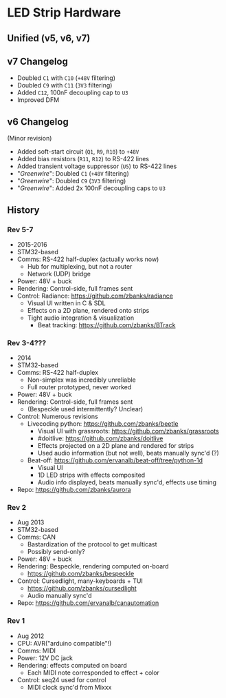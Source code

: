 LED Strip Hardware
==================

Unified (v5, v6, v7)
------------

v7 Changelog
------------
- Doubled `C1` with `C10` (`+48V` filtering)
- Doubled `C9` with `C11` (`3V3` filtering)
- Added `C12`, 100nF decoupling cap to `U3`
- Improved DFM

v6 Changelog
------------
(Minor revision)
- Added soft-start circuit (`Q1`, `R9`, `R10`) to `+48V`
- Added bias resistors (`R11`, `R12`) to RS-422 lines
- Added transient voltage suppressor (`U5`) to RS-422 lines
- "*Greenwire*": Doubled `C1` (`+48V` filtering)
- "*Greenwire*": Doubled `C9` (`3V3` filtering)
- "*Greenwire*": Added 2x 100nF decoupling caps to `U3`

History
-------

### Rev 5-7

- 2015-2016
- STM32-based
- Comms: RS-422 half-duplex (actually works now)
    - Hub for multiplexing, but not a router
    - Network (UDP) bridge
- Power: 48V + buck
- Rendering: Control-side, full frames sent
- Control: Radiance: https://github.com/zbanks/radiance
    - Visual UI written in C & SDL
    - Effects on a 2D plane, rendered onto strips
    - Tight audio integration & visualization
        - Beat tracking: https://github.com/zbanks/BTrack

### Rev 3-4???

- 2014
- STM32-based
- Comms: RS-422 half-duplex
    - Non-simplex was incredibly unreliable
    - Full router prototyped, never worked
- Power: 48V + buck
- Rendering: Control-side, full frames sent
    - (Bespeckle used intermittently? Unclear)
- Control: Numerous revisions
    - Livecoding python: https://github.com/zbanks/beetle
        - Visual UI with grassroots: https://github.com/zbanks/grassroots
        - #doitlive: https://github.com/zbanks/doitlive
        - Effects projected on a 2D plane and rendered for strips
        - Used audio information (but not well), beats manually sync'd (?)
    - Beat-off: https://github.com/ervanalb/beat-off/tree/python-1d
        - Visual UI
        - 1D LED strips with effects composited
        - Audio info displayed, beats manually sync'd, effects use timing
- Repo: https://github.com/zbanks/aurora

### Rev 2

- Aug 2013
- STM32-based
- Comms: CAN
    - Bastardization of the protocol to get multicast
    - Possibly send-only?
- Power: 48V + buck
- Rendering: Bespeckle, rendering computed on-board
    - https://github.com/zbanks/bespeckle
- Control: Cursedlight, many-keyboards + TUI
    - https://github.com/zbanks/cursedlight
    - Audio manually sync'd
- Repo: https://github.com/ervanalb/canautomation

### Rev 1

- Aug 2012
- CPU: AVR("arduino compatible"!)
- Comms: MIDI
- Power: 12V DC jack
- Rendering: effects computed on board
    - Each MIDI note corresponded to effect + color
- Control: seq24 used for control
    - MIDI clock sync'd from Mixxx
